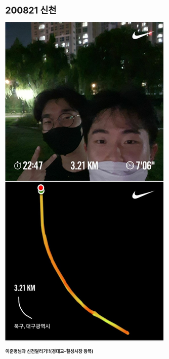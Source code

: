# 200821 신천
![](/Running/photo/200820_신천_1.jpg)
![](/Running/photo/200820_신천_2.jpg)
#### 이준병님과 신천달리기!!(경대교-칠성시장 왕복)